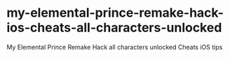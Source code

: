 # my-elemental-prince-remake-hack-ios-cheats-all-characters-unlocked
My Elemental Prince Remake Hack all characters unlocked Cheats iOS tips
